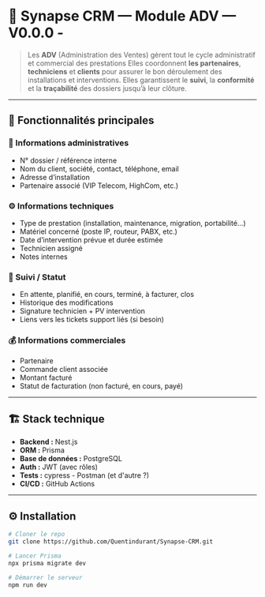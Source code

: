 # 🧠 Synapse CRM — Module ADV — V0.0.0 -
> Les **ADV** (Administration des Ventes) gèrent tout le cycle administratif et commercial des prestations
> Elles coordonnent **les partenaires**, **techniciens** et **clients** pour assurer le bon déroulement des installations et interventions.
> Elles garantissent le **suivi**, la **conformité** et la **traçabilité** des dossiers jusqu’à leur clôture.
---

## 🚀 Fonctionnalités principales

### 📄 Informations administratives
 
 - N° dossier / référence interne
 - Nom du client, société, contact, téléphone, email
 - Adresse d’installation
 - Partenaire associé (VIP Telecom, HighCom, etc.)

### ⚙️ Informations techniques

 - Type de prestation (installation, maintenance, migration, portabilité…)
 - Matériel concerné (poste IP, routeur, PABX, etc.)
 - Date d’intervention prévue et durée estimée
 - Technicien assigné
 - Notes internes

### 💬 Suivi / Statut

 - En attente, planifié, en cours, terminé, à facturer, clos
 - Historique des modifications
 - Signature technicien + PV intervention
 - Liens vers les tickets support liés (si besoin)

### 💰 Informations commerciales

 - Partenaire
 - Commande client associée
 - Montant facturé
 - Statut de facturation (non facturé, en cours, payé)

---

## 🏗️ Stack technique

- **Backend :** Nest.js
- **ORM :** Prisma
- **Base de données :** PostgreSQL
- **Auth :** JWT (avec rôles)
- **Tests :** cypress - Postman (et d'autre ?)
- **CI/CD :** GitHub Actions

---

## ⚙️ Installation

```bash
# Cloner le repo
git clone https://github.com/Quentindurant/Synapse-CRM.git

# Lancer Prisma
npx prisma migrate dev

# Démarrer le serveur
npm run dev